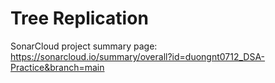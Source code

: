 # Tree Replication
SonarCloud project summary page:
<br>
https://sonarcloud.io/summary/overall?id=duongnt0712_DSA-Practice&branch=main